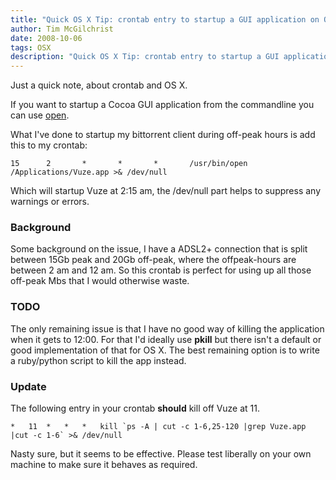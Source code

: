 ```yaml
---
title: "Quick OS X Tip: crontab entry to startup a GUI application on OS X"
author: Tim McGilchrist
date: 2008-10-06
tags: OSX
description: "Quick OS X Tip: crontab entry to startup a GUI application on OS X"
---
```


Just a quick note, about crontab and OS X.

If you want to startup a Cocoa GUI application from the commandline you can use
[open](http://developer.apple.com/documentation/Darwin/Reference/ManPages/man1/open.1.html).

What I've done to startup my bittorrent client during off-peak hours is add this to my crontab:

    15      2       *       *       *       /usr/bin/open /Applications/Vuze.app >& /dev/null

Which will startup Vuze at 2:15 am, the /dev/null part helps to suppress any warnings or errors.

### Background ###

Some background on the issue, I have a ADSL2+ connection that is split between
15Gb peak and 20Gb off-peak, where the offpeak-hours are between 2 am and 12
am. So this crontab is perfect for using up all those off-peak Mbs that I would
otherwise waste.

### TODO ###
The only remaining issue is that I have no good way of killing the application
when it gets to 12:00. For that I'd ideally use **pkill** but there isn't a
default or good implementation of that for OS X. The best remaining option is to
write a ruby/python script to kill the app instead.

### Update ###
The following entry in your crontab **should** kill off Vuze at 11.

    *	11	*	*	*	kill `ps -A | cut -c 1-6,25-120 |grep Vuze.app |cut -c 1-6` >& /dev/null

Nasty sure, but it seems to be effective. Please test liberally on your own
machine to make sure it behaves as required.
